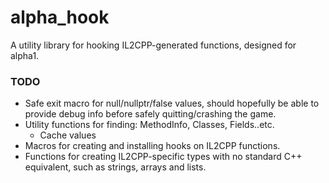 # alpha_hook
A utility library for hooking IL2CPP-generated functions, designed for alpha1.

### TODO
* Safe exit macro for null/nullptr/false values, should hopefully be able to provide debug info before safely quitting/crashing the game.
* Utility functions for finding: MethodInfo, Classes, Fields..etc.
  * Cache values
* Macros for creating and installing hooks on IL2CPP functions.
* Functions for creating IL2CPP-specific types with no standard C++ equivalent, such as strings, arrays and lists.

